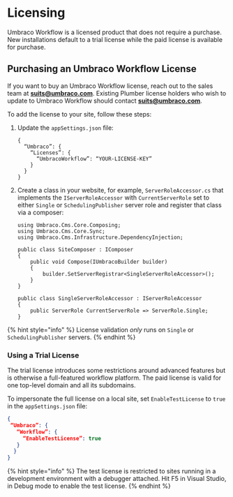 # Licensing

Umbraco Workflow is a licensed product that does not require a purchase. New installations default to a trial license while the paid license is available for purchase.

## Purchasing an Umbraco Workflow License

If you want to buy an Umbraco Workflow license, reach out to the sales team at [**suits@umbraco.com**](mailto:suits@umbraco.com). Existing Plumber license holders who wish to update to Umbraco Workflow should contact [**suits@umbraco.com**](mailto:suits@umbraco.com).

To add the license to your site, follow these steps:

1.  Update the `appSettings.json` file:

    ```
    {
      “Umbraco”: {
        “Licenses”: {
          “UmbracoWorkflow”: “YOUR-LICENSE-KEY”
        }   
      }  
    }
    ```
2.  Create a class in your website, for example, `ServerRoleAccessor.cs` that implements the `IServerRoleAccessor` with `CurrentServerRole` set to either `Single` or `SchedulingPublisher` server role and register that class via a composer:

    ```
    using Umbraco.Cms.Core.Composing;
    using Umbraco.Cms.Core.Sync;
    using Umbraco.Cms.Infrastructure.DependencyInjection;

    public class SiteComposer : IComposer
    {
        public void Compose(IUmbracoBuilder builder)
        {
            builder.SetServerRegistrar<SingleServerRoleAccessor>();
        }
    }

    public class SingleServerRoleAccessor : IServerRoleAccessor
    {
        public ServerRole CurrentServerRole => ServerRole.Single;
    }
    ```

{% hint style="info" %}
License validation _only_ runs on `Single` or `SchedulingPublisher` servers.
{% endhint %}

### Using a Trial License

The trial license introduces some restrictions around advanced features but is otherwise a full-featured workflow platform. The paid license is valid for one top-level domain and all its subdomains.

To impersonate the full license on a local site, set `EnableTestLicense` to `true` in the `appSettings.json` file:

```json
{
 “Umbraco”: {
   “Workflow”: {
     “EnableTestLicense”: true
   }
  }
}
```

{% hint style="info" %}
The test license is restricted to sites running in a development environment with a debugger attached. Hit F5 in Visual Studio, in Debug mode to enable the test license.
{% endhint %}
